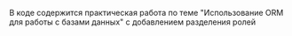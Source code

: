 В коде содержится практическая работа по теме "Использование ORM для работы с базами данных" с добавлением разделения ролей
